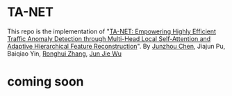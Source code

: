 # TA-NET
This repo is the implementation of "[TA-NET: Empowering Highly Efficient Traffic Anomaly Detection through Multi-Head Local Self-Attention and Adaptive Hierarchical Feature Reconstruction](url)". By [Junzhou Chen](https://scholar.google.com/citations?user=Uz0U5UIAAAAJ&hl=zh-CN&oi=ao), Jiajun Pu, Baiqiao Yin, [Ronghui Zhang](https://ise.sysu.edu.cn/teacher/teacher02/1362395.htm), [Jun Jie Wu](https://www.durham.ac.uk/staff/junjie-wu/)

# coming soon
